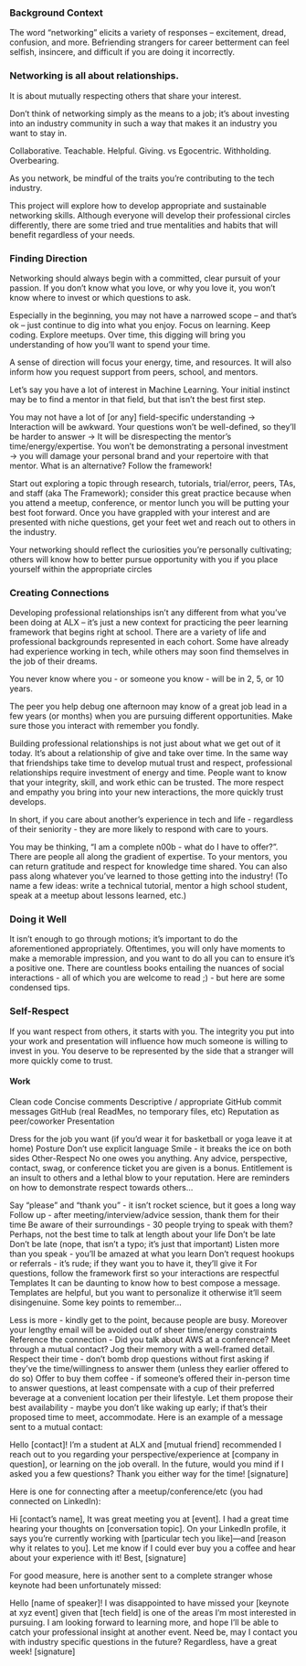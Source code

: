 ### Background Context
The word “networking” elicits a variety of responses – excitement, dread, confusion, and more. Befriending strangers for career betterment can feel selfish, insincere, and difficult if you are doing it incorrectly.

### Networking is all about relationships.

It is about mutually respecting others that share your interest.

Don’t think of networking simply as the means to a job; it’s about investing into an industry community in such a way that makes it an industry you want to stay in.

Collaborative. Teachable. Helpful. Giving. vs Egocentric. Withholding. Overbearing.

As you network, be mindful of the traits you’re contributing to the tech industry.

This project will explore how to develop appropriate and sustainable networking skills. Although everyone will develop their professional circles differently, there are some tried and true mentalities and habits that will benefit regardless of your needs.

### Finding Direction
Networking should always begin with a committed, clear pursuit of your passion. If you don’t know what you love, or why you love it, you won’t know where to invest or which questions to ask.

Especially in the beginning, you may not have a narrowed scope – and that’s ok – just continue to dig into what you enjoy. Focus on learning. Keep coding. Explore meetups. Over time, this digging will bring you understanding of how you’ll want to spend your time.

A sense of direction will focus your energy, time, and resources. It will also inform how you request support from peers, school, and mentors.

Let’s say you have a lot of interest in Machine Learning. Your initial instinct may be to find a mentor in that field, but that isn’t the best first step.

You may not have a lot of [or any] field-specific understanding → Interaction will be awkward.
Your questions won’t be well-defined, so they’ll be harder to answer → It will be disrespecting the mentor’s time/energy/expertise.
You won’t be demonstrating a personal investment → you will damage your personal brand and your repertoire with that mentor.
What is an alternative? Follow the framework!

Start out exploring a topic through research, tutorials, trial/error, peers, TAs, and staff (aka The Framework); consider this great practice because when you attend a meetup, conference, or mentor lunch you will be putting your best foot forward. Once you have grappled with your interest and are presented with niche questions, get your feet wet and reach out to others in the industry.

Your networking should reflect the curiosities you’re personally cultivating; others will know how to better pursue opportunity with you if you place yourself within the appropriate circles

### Creating Connections
Developing professional relationships isn’t any different from what you’ve been doing at ALX – it’s just a new context for practicing the peer learning framework that begins right at school. There are a variety of life and professional backgrounds represented in each cohort. Some have already had experience working in tech, while others may soon find themselves in the job of their dreams.

You never know where you - or someone you know - will be in 2, 5, or 10 years.

The peer you help debug one afternoon may know of a great job lead in a few years (or months) when you are pursuing different opportunities. Make sure those you interact with remember you fondly.

Building professional relationships is not just about what we get out of it today. It’s about a relationship of give and take over time. In the same way that friendships take time to develop mutual trust and respect, professional relationships require investment of energy and time. People want to know that your integrity, skill, and work ethic can be trusted. The more respect and empathy you bring into your new interactions, the more quickly trust develops.

In short, if you care about another’s experience in tech and life - regardless of their seniority - they are more likely to respond with care to yours.

You may be thinking, “I am a complete n00b - what do I have to offer?”. There are people all along the gradient of expertise. To your mentors, you can return gratitude and respect for knowledge time shared. You can also pass along whatever you’ve learned to those getting into the industry! (To name a few ideas: write a technical tutorial, mentor a high school student, speak at a meetup about lessons learned, etc.)

### Doing it Well
It isn’t enough to go through motions; it’s important to do the aforementioned appropriately. Oftentimes, you will only have moments to make a memorable impression, and you want to do all you can to ensure it’s a positive one. There are countless books entailing the nuances of social interactions - all of which you are welcome to read ;) - but here are some condensed tips.

### Self-Respect
If you want respect from others, it starts with you. The integrity you put into your work and presentation will influence how much someone is willing to invest in you. You deserve to be represented by the side that a stranger will more quickly come to trust.

#### Work

Clean code
Concise comments
Descriptive / appropriate GitHub commit messages
GitHub (real ReadMes, no temporary files, etc)
Reputation as peer/coworker
Presentation

Dress for the job you want (if you’d wear it for basketball or yoga leave it at home)
Posture
Don’t use explicit language
Smile - it breaks the ice on both sides
Other-Respect
No one owes you anything. Any advice, perspective, contact, swag, or conference ticket you are given is a bonus. Entitlement is an insult to others and a lethal blow to your reputation. Here are reminders on how to demonstrate respect towards others…

Say “please” and “thank you” - it isn’t rocket science, but it goes a long way
Follow up - after meeting/interview/advice session, thank them for their time
Be aware of their surroundings - 30 people trying to speak with them? Perhaps, not the best time to talk at length about your life
Don’t be late
Don’t be late (nope, that isn’t a typo; it’s just that important)
Listen more than you speak - you’ll be amazed at what you learn
Don’t request hookups or referrals - it’s rude; if they want you to have it, they’ll give it
For questions, follow the framework first so your interactions are respectful
Templates
It can be daunting to know how to best compose a message. Templates are helpful, but you want to personalize it otherwise it’ll seem disingenuine. Some key points to remember…

Less is more - kindly get to the point, because people are busy. Moreover your lengthy email will be avoided out of sheer time/energy constraints
Reference the connection - Did you talk about AWS at a conference? Meet through a mutual contact? Jog their memory with a well-framed detail.
Respect their time - don’t bomb drop questions without first asking if they’ve the time/willingness to answer them (unless they earlier offered to do so)
Offer to buy them coffee - if someone’s offered their in-person time to answer questions, at least compensate with a cup of their preferred beverage at a convenient location per their lifestyle.
Let them propose their best availability - maybe you don’t like waking up early; if that’s their proposed time to meet, accommodate.
Here is an example of a message sent to a mutual contact:

Hello [contact]! I’m a student at ALX and [mutual friend] recommended I reach out to you regarding your perspective/experience at [company in question], or learning on the job overall. In the future, would you mind if I asked you a few questions? Thank you either way for the time! [signature]

Here is one for connecting after a meetup/conference/etc (you had connected on LinkedIn):

Hi [contact’s name], It was great meeting you at [event]. I had a great time hearing your thoughts on [conversation topic]. On your LinkedIn profile, it says you’re currently working with [particular tech you like]—and [reason why it relates to you]. Let me know if I could ever buy you a coffee and hear about your experience with it! Best, [signature]

For good measure, here is another sent to a complete stranger whose keynote had been unfortunately missed:

Hello [name of speaker]! I was disappointed to have missed your [keynote at xyz event] given that [tech field] is one of the areas I’m most interested in pursuing. I am looking forward to learning more, and hope I’ll be able to catch your professional insight at another event. Need be, may I contact you with industry specific questions in the future? Regardless, have a great week! [signature]
